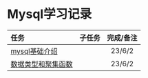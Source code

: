 # Mysql学习记录

|任务|子任务|完成/备注|
|:-|:-|:-:|
|[mysql基础介绍](https://github.com/Chen-yusheng/MysqlLearnRecord/blob/main/mysql%E5%9F%BA%E7%A1%80%E4%BB%8B%E7%BB%8D.md)| |23/6/2|
|[数据类型和聚集函数](https://github.com/Chen-yusheng/MysqlLearnRecord/blob/main/%E6%95%B0%E6%8D%AE%E7%B1%BB%E5%9E%8B%E5%92%8C%E8%81%9A%E9%9B%86%E5%87%BD%E6%95%B0.md)| |23/6/2|
